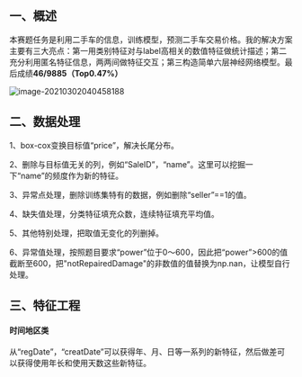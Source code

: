 ## 一、概述

本赛题任务是利用二手车的信息，训练模型，预测二手车交易价格。我的解决方案主要有三大亮点：第一用类别特征对与label高相关的数值特征做统计描述；第二充分利用匿名特征信息，两两间做特征交互；第三构造简单六层神经网络模型。最后成绩**46/9885（Top0.47%）**

![image-20210302040458188](https://raw.githubusercontent.com/XiaoYuan00/picture/master/image-20210302040458188.png)

## 二、数据处理

1、box-cox变换目标值“price”，解决长尾分布。 

2、删除与目标值无关的列，例如“SaleID”，“name”。这里可以挖掘一下“name”的频度作为新的特征。

3、异常点处理，删除训练集特有的数据，例如删除“seller”==1的值。

4、缺失值处理，分类特征填充众数，连续特征填充平均值。

5、其他特别处理，把取值无变化的列删掉。

6、异常值处理，按照题目要求“power”位于0～600，因此把“power”>600的值截断至600，把"notRepairedDamage"的非数值的值替换为np.nan，让模型自行处理。

## 三、特征工程 

#### 时间地区类

从“regDate”，“creatDate”可以获得年、月、日等一系列的新特征，然后做差可以获得使用年长和使用天数这些新特征。